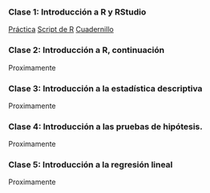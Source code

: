 ### Clase 1: Introducción a R y RStudio

[Práctica](https://github.com/a2b2c-cursos/analisis_de_datos_con_r_octubre_2020/clases/practica_dia_1.docx)
[Script de R](https://github.com/a2b2c-cursos/analisis_de_datos_con_r_octubre_2020/clases/dia_1.R)
[Cuadernillo](https://rpubs.com/msbeckel/cursoR_dia1)

### Clase 2: Introducción a R, continuación

Proximamente

### Clase 3: Introducción a la estadística descriptiva

Proximamente

### Clase 4: Introducción a las pruebas de hipótesis.

Proximamente

### Clase 5: Introducción a la regresión lineal
 
Proximamente
